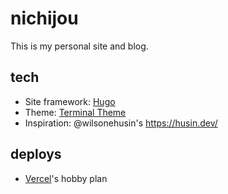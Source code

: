 # nichijou

This is my personal site and blog.

## tech

- Site framework: [Hugo](https://gohugo.io/)
- Theme: [Terminal Theme](https://github.com/panr/hugo-theme-terminal)
- Inspiration: @wilsonehusin's https://husin.dev/

## deploys

- [Vercel](https://vercel.com/)'s hobby plan
